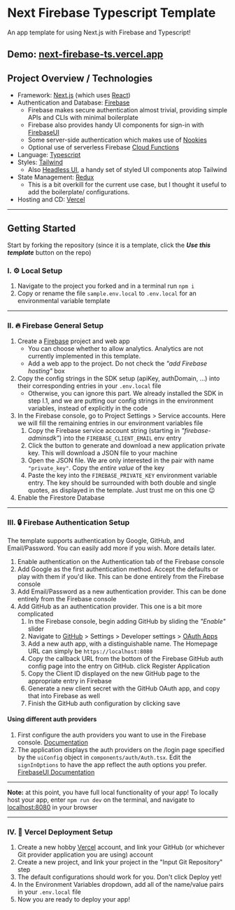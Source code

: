 # Next Firebase Typescript Template

An app template for using Next.js with Firebase and Typescript!

## Demo: [next-firebase-ts.vercel.app](https://next-firebase-ts.vercel.app)

## Project Overview / Technologies

- Framework: [Next.js](https://nextjs.org/) (which uses [React](https://reactjs.org))
- Authentication and Database: [Firebase](https://firebase.google.com/)
  - Firebase makes secure authentication almost trivial, providing simple APIs and CLIs with minimal boilerplate
  - Firebase also provides handy UI components for sign-in with [FirebaseUI](https://firebase.google.com/docs/auth/web/firebaseui)
  - Some server-side authentication which makes use of [Nookies](https://www.npmjs.com/package/nookies)
  - Optional use of serverless Firebase [Cloud Functions](https://firebase.google.com/products/functions)
- Language: [Typescript](https://www.typescriptlang.org/)
- Styles: [Tailwind](https://tailwindcss.com/)
  - Also [Headless UI](https://headlessui.dev/), a handy set of styled UI components atop Tailwind
- State Management: [Redux](https://react-redux.js.org/)
  - This is a bit overkill for the current use case, but I thought it useful to add the boilerplate/ configurations.
- Hosting and CD: [Vercel](https://vercel.com/)

---

## Getting Started

Start by forking the repository (since it is a template, click the **_Use this template_** button on the repo)

### I. ⚙️ Local Setup

1. Navigate to the project you forked and in a terminal run `npm i`
2. Copy or rename the file `sample.env.local` to `.env.local` for an environmental variable template

---

### II. 🔥 Firebase General Setup

1. Create a [Firebase](https://console.firebase.google.com) project and web app
   - You can choose whether to allow analytics. Analytics are not currently implemented in this template.
   - Add a web app to the project. Do not check the _"add Firebase hosting"_ box
2. Copy the config strings in the SDK setup (apiKey, authDomain, ...) into their corresponding entries in your `.env.local` file
   - Otherwise, you can ignore this part. We already installed the SDK in step I.1, and we are putting our config strings in the environment variables, instead of explicitly in the code
3. In the Firebase console, go to Project Settings > Service accounts. Here we will fill the remaining entries in our environment variables file
   1. Copy the Firebase service account string (starting in _"firebase-adminsdk"_) into the `FIREBASE_CLIENT_EMAIL` env entry
   2. Click the button to generate and download a new application private key. This will download a JSON file to your machine
   3. Open the JSON file. We are only interested in the pair with name `"private_key"`. Copy the _entire value_ of the key
   4. Paste the key into the `FIREBASE_PRIVATE_KEY` environment variable entry. The key should be surrounded with both double and single quotes, as displayed in the template. Just trust me on this one 😉
4. Enable the Firestore Database

---

### III. 🔒 Firebase Authentication Setup

The template supports authentication by Google, GitHub, and Email/Password. You can easily add more if you wish. More details later.

1. Enable authentication on the Authentication tab of the Firebase console
2. Add Google as the first authentication method. Accept the defaults or play with them if you'd like. This can be done entirely from the Firebase console
3. Add Email/Password as a new authentication provider. This can be done entirely from the Firebase console
4. Add GitHub as an authentication provider. This one is a bit more complicated
   1. In the Firebase console, begin adding GitHub by sliding the _"Enable"_ slider
   2. Navigate to [GitHub](https://github.com/) > Settings > Developer settings > [OAuth Apps](https://github.com/settings/developers)
   3. Add a new auth app, with a distinguishable name. The Homepage URL can simply be `https://localhost:8080`
   4. Copy the callback URL from the bottom of the Firebase GitHub auth config page into the entry on GitHub. click Register Application
   5. Copy the Client ID displayed on the new GitHub page to the appropriate entry in Firebase
   6. Generate a new client secret with the GitHub OAuth app, and copy that into Firebase as well
   7. Finish the GitHub auth configuration by clicking save

#### Using different auth providers

1. First configure the auth providers you want to use in the Firebase console. [Documentation](https://firebase.google.com/docs/auth)
2. The application displays the auth providers on the /login page specified by the `uiConfig` object in `components/auth/Auth.tsx`. Edit the `signInOptions` to have the app reflect the auth options you prefer. [FirebaseUI Documentation](https://firebase.google.com/docs/auth/web/firebaseui)

---

**Note:** at this point, you have full local functionality of your app! To locally host your app, enter `npm run dev` on the terminal, and navigate to [localhost:8080](https://localhost:8080) in your browser

---

### IV. 🚀 Vercel Deployment Setup

1. Create a new hobby [Vercel](https://vercel.com/) account, and link your GitHub (or whichever Git provider application you are using) account
2. Create a new project, and link your project in the "Input Git Repository" step
3. The default configurations should work for you. Don't click Deploy yet!
4. In the Environment Variables dropdown, add all of the name/value pairs in your `.env.local` file
5. Now you are ready to deploy your app!
